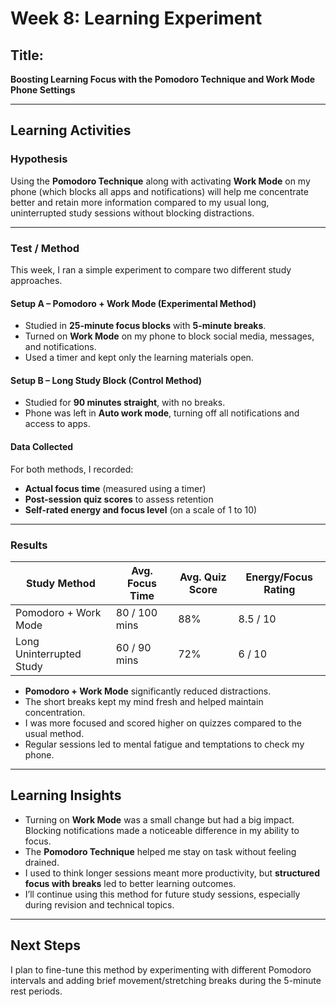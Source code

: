 # Week 8: Learning Experiment

## **Title:**  
**Boosting Learning Focus with the Pomodoro Technique and Work Mode Phone Settings**

---

## Learning Activities

### Hypothesis  
Using the **Pomodoro Technique** along with activating **Work Mode** on my phone (which blocks all apps and notifications) will help me concentrate better and retain more information compared to my usual long, uninterrupted study sessions without blocking distractions.

---

### Test / Method  
This week, I ran a simple experiment to compare two different study approaches.

#### Setup A – Pomodoro + Work Mode (Experimental Method)
- Studied in **25-minute focus blocks** with **5-minute breaks**.
- Turned on **Work Mode** on my phone to block social media, messages, and notifications.
- Used a timer and kept only the learning materials open.
  
#### Setup B – Long Study Block (Control Method)
- Studied for **90 minutes straight**, with no breaks.
- Phone was left in **Auto work mode**, turning off all notifications and access to apps.

#### Data Collected
For both methods, I recorded:
- **Actual focus time** (measured using a timer)
- **Post-session quiz scores** to assess retention
- **Self-rated energy and focus level** (on a scale of 1 to 10)

---

###  Results

| Study Method             | Avg. Focus Time | Avg. Quiz Score | Energy/Focus Rating |
|--------------------------|------------------|------------------|----------------------|
| Pomodoro + Work Mode     | 80 / 100 mins     | 88%              | 8.5 / 10             |
| Long Uninterrupted Study | 60 / 90 mins      | 72%              | 6 / 10               |

- **Pomodoro + Work Mode** significantly reduced distractions.
- The short breaks kept my mind fresh and helped maintain concentration.
- I was more focused and scored higher on quizzes compared to the usual method.
- Regular sessions led to mental fatigue and temptations to check my phone.

---

## Learning Insights
- Turning on **Work Mode** was a small change but had a big impact. Blocking notifications made a noticeable difference in my ability to focus.
- The **Pomodoro Technique** helped me stay on task without feeling drained.
- I used to think longer sessions meant more productivity, but **structured focus with breaks** led to better learning outcomes.
- I’ll continue using this method for future study sessions, especially during revision and technical topics.

---

## Next Steps
I plan to fine-tune this method by experimenting with different Pomodoro intervals and adding brief movement/stretching breaks during the 5-minute rest periods.
